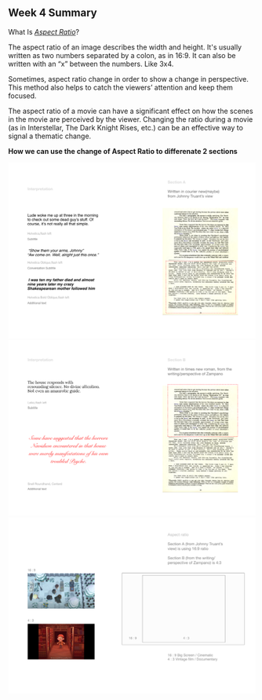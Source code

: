 ## Week 4 Summary

What Is [*Aspect Ratio*](https://nofilmschool.com/Aspect-Ratio-Examples-For-Filmmakers)?

The aspect ratio of an image describes the width and height. It's usually written as two numbers separated by a colon, as in 16:9. It can also be written with an “x” between the numbers. Like 3x4. 

Sometimes, aspect ratio change in order to show a change in perspective. This method also helps to catch the viewers’ attention and keep them focused.

The aspect ratio of a movie can have a significant effect on how the scenes in the movie are perceived by the viewer. Changing the ratio during a movie (as in Interstellar, The Dark Knight Rises, etc.) can be an effective way to signal a thematic change.

**How we can use the change of Aspect Ratio to differenate 2 sections**


![Image of Interperation1](https://github.com/Raymondvonz/CodeWords/blob/master/W4/interperation2.png)
![Image of Interperation2](https://github.com/Raymondvonz/CodeWords/blob/master/W4/interperation1.png)
![Image of Aspect Ratio](https://github.com/Raymondvonz/CodeWords/blob/master/W4/Aspect%20Ratio.png)
